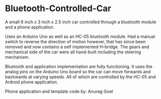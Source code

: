 # Bluetooth-Controlled-Car
A small 6 inch x 3 inch x 2.5 inch car controlled through a bluetooth module and a phone application.

Uses an Arduino Uno as well as an HC-05 bluetooth module.
Had a manual switch to reverse the direction of motion however, that has since been removed and now contains a self implemented H-bridge.
The gears and mechanical side of the car were all hand-built including the steering mechanism. 

Bluetooth and application implementation are fully functioning. It uses the analog pins on the Arduino Uno board so the car can move forwards and backwards at varying speeds. All of which are controlled by the HC-05 and Ardroid phone application.

Phone application and template code by: Anurag Goel
